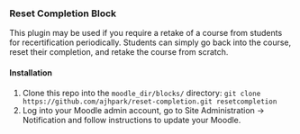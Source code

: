 ### Reset Completion Block
This plugin may be used if you require a retake of a course from students for recertification periodically.
Students can simply go back into the course, reset their completion, and retake the course from scratch.

#### Installation
1. Clone this repo into the `moodle_dir/blocks/` directory: `git clone https://github.com/ajhpark/reset-completion.git resetcompletion`
2. Log into your Moodle admin account, go to Site Administration -> Notification and follow instructions to update your Moodle.
